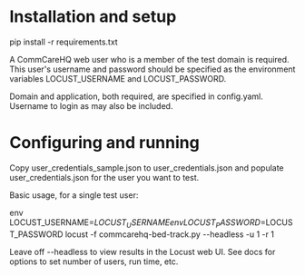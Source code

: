 # Installation and setup
pip install -r requirements.txt

A CommCareHQ web user who is a member of the test domain is required. This user's username and password should be specified as the environment variables LOCUST_USERNAME and LOCUST_PASSWORD.

Domain and application, both required, are specified in config.yaml. Username to login as may also be included.

# Configuring and running
Copy user_credentials_sample.json to user_credentials.json and populate user_credentials.json for the user  you want to test.

Basic usage, for a single test user:

env LOCUST_USERNAME=$LOCUST_USERNAME env LOCUST_PASSWORD=$LOCUST_PASSWORD locust -f commcarehq-bed-track.py --headless -u 1 -r 1

Leave off --headless to view results in the Locust web UI. See docs for options to set number of users, run time, etc.
